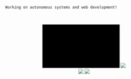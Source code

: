     Working on autonomous systems and web development!
<br />
<br />
<div align="center">
  <div class="row">
    <img src="https://github.com/winstxnhdw/AutoCarROS/blob/master/resources/gifs/1.gif?raw=true" width="49%" />
    <img src="https://github.com/winstxnhdw/AutoCarROS/blob/master/resources/gifs/2.gif?raw=true" width="49%" /> 
  </div>
  <div class="row">
    <img src="https://github.com/winstxnhdw/AutoCarROS/blob/master/resources/gifs/3.gif?raw=true" width="49%" />
    <img src="https://github.com/winstxnhdw/AutoCarROS/blob/master/resources/gifs/4.gif?raw=true" width="49%" /> 
  </div>
</div>
